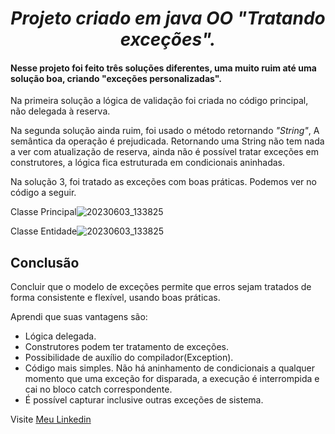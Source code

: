 *<h1 align="center"> Projeto criado em java OO "Tratando exceções". </h1>*
<h4> Nesse projeto foi feito três soluções diferentes, uma muito ruim até uma solução boa,
criando "exceções personalizadas".</h4>

Na primeira solução a lógica de validação foi criada no código principal, não
delegada à reserva.

Na segunda solução ainda ruim, foi usado o método retornando *"String"*,
A semântica da operação é prejudicada. Retornando uma String não tem nada
a ver com atualização de reserva, ainda não é possível tratar exceções em 
construtores, a lógica fica estruturada em condicionais aninhadas.

Na solução 3, foi tratado as exceções com boas práticas.
Podemos ver no código a seguir.

Classe Principal![20230603_133825](https://github.com/Hugo3120/cursoudemy/assets/88748776/9f52e5b5-c5e7-4f6e-8377-aaa8962d10b8)

Classe Entidade![20230603_133825](https://github.com/Hugo3120/cursoudemy/assets/88748776/b207433c-aa8f-42b9-8b81-38aea9a86dae)

## Conclusão

Concluir que o modelo de exceções permite que erros sejam tratados de forma
consistente e flexível, usando boas práticas.

Aprendi que suas vantagens são:
* Lógica delegada.
* Construtores podem ter tratamento de exceções.
* Possibilidade de auxílio do compilador(Exception).
* Código mais simples. Não há aninhamento de condicionais a qualquer
momento que uma exceção for disparada, a execução é interrompida e cai no bloco catch correspondente.
* É possível capturar inclusive outras exceções de sistema.


Visite [Meu Linkedin](https://www.linkedin.com/in/hugo-leonardo-silva-66a604210/)

